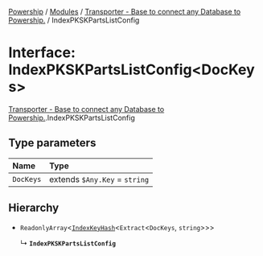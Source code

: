 [Powership](../README.md) / [Modules](../modules.md) / [Transporter - Base to connect any Database to Powership.](../modules/Transporter___Base_to_connect_any_Database_to_Powership_.md) / IndexPKSKPartsListConfig

# Interface: IndexPKSKPartsListConfig<DocKeys\>

[Transporter - Base to connect any Database to Powership.](../modules/Transporter___Base_to_connect_any_Database_to_Powership_.md).IndexPKSKPartsListConfig

## Type parameters

| Name | Type |
| :------ | :------ |
| `DocKeys` | extends `$Any.Key` = `string` |

## Hierarchy

- `ReadonlyArray`<[`IndexKeyHash`](../modules/Transporter___Base_to_connect_any_Database_to_Powership_.md#indexkeyhash)<`Extract`<`DocKeys`, `string`\>\>\>

  ↳ **`IndexPKSKPartsListConfig`**
